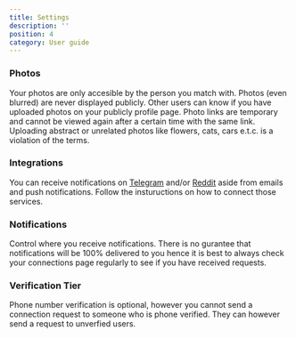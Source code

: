 ```yaml
---
title: Settings
description: ''
position: 4
category: User guide
---
```


### Photos

Your photos are only accesible by the person you match with. Photos (even blurred) are never displayed publicly. Other users can know if you have uploaded photos on your publicly profile page. Photo links are temporary and cannot be viewed again after a certain time with the same link. Uploading abstract or unrelated photos like flowers, cats, cars e.t.c. is a violation of the terms.

### Integrations

You can receive notifications on [Telegram](https://telegram.org/) and/or [Reddit](https://www.reddit.com/) aside from emails and push notifications. Follow the instuructions on how to connect those services.

### Notifications

Control where you receive notifications. There is no gurantee that notifications will be 100% delivered to you hence it is best to always check your connections page regularly to see if you have received  requests.

### Verification Tier

Phone number verification is optional, however you cannot send a connection request to someone who is phone verified. They can however send a request to unverfied users.